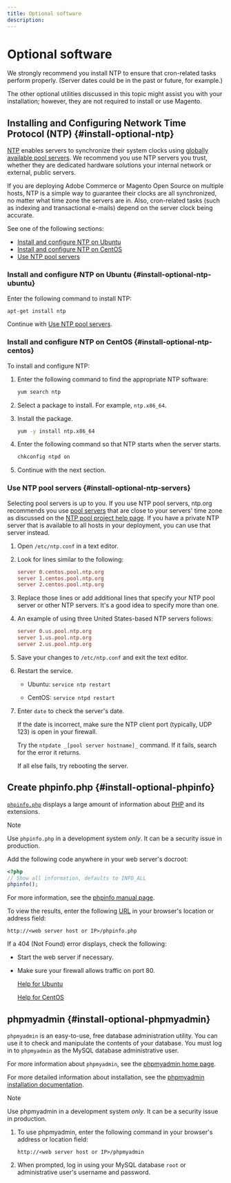 ```yaml
---
title: Optional software
description:
---
```


# Optional software

We strongly recommend you install NTP to ensure that cron-related tasks perform properly. (Server dates could be in the past or future, for example.)

The other optional utilities discussed in this topic might assist you with your installation; however, they are not required to install or use Magento.

## Installing and Configuring Network Time Protocol (NTP) {#install-optional-ntp}

[NTP](https://www.ntp.org/) enables servers to synchronize their system clocks using [globally available pool servers](https://www.ntppool.org/en/). We recommend you use NTP servers you trust, whether they are dedicated hardware solutions your internal network or external, public servers.

If you are deploying Adobe Commerce or Magento Open Source on multiple hosts, NTP is a simple way to guarantee their clocks are all synchronized, no matter what time zone the servers are in. Also, cron-related tasks (such as indexing and transactional e-mails) depend on the server clock being accurate.

See one of the following sections:

*  [Install and configure NTP on Ubuntu](#install-optional-ntp-ubuntu)
*  [Install and configure NTP on CentOS](#install-optional-ntp-centos)
*  [Use NTP pool servers](#install-optional-ntp-servers)

### Install and configure NTP on Ubuntu {#install-optional-ntp-ubuntu}

Enter the following command to install NTP:

```bash
apt-get install ntp
```

Continue with [Use NTP pool servers](#install-optional-ntp-servers).

### Install and configure NTP on CentOS {#install-optional-ntp-centos}

To install and configure NTP:

1. Enter the following command to find the appropriate NTP software:

   ```bash
   yum search ntp
   ```

1. Select a package to install. For example, `ntp.x86_64`.

1. Install the package.

   ```bash
   yum -y install ntp.x86_64
   ```

1. Enter the following command so that NTP starts when the server starts.

   ```bash
   chkconfig ntpd on
   ```

1. Continue with the next section.

### Use NTP pool servers {#install-optional-ntp-servers}

Selecting pool servers is up to you. If you use NTP pool servers, ntp.org recommends you use [pool servers](https://www.ntppool.org/en/) that are close to your servers' time zone as discussed on the [NTP pool project help page](https://www.ntppool.org/en//use.html). If you have a private NTP server that is available to all hosts in your deployment, you can use that server instead.

1. Open `/etc/ntp.conf` in a text editor.

1. Look for lines similar to the following:

   ```conf
   server 0.centos.pool.ntp.org
   server 1.centos.pool.ntp.org
   server 2.centos.pool.ntp.org
   ```

1. Replace those lines or add additional lines that specify your NTP pool server or other NTP servers. It's a good idea to specify more than one.

1. An example of using three United States-based NTP servers follows:

   ```conf
   server 0.us.pool.ntp.org
   server 1.us.pool.ntp.org
   server 2.us.pool.ntp.org
   ```

1. Save your changes to `/etc/ntp.conf` and exit the text editor.

1. Restart the service.

   *  Ubuntu: `service ntp restart`

   *  CentOS: `service ntpd restart`

1. Enter `date` to check the server's date.

   If the date is incorrect, make sure the NTP client port (typically, UDP 123) is open in your firewall.

   Try the `ntpdate _[pool server hostname]_` command. If it fails, search for the error it returns.

   If all else fails, try rebooting the server.

## Create phpinfo.php {#install-optional-phpinfo}

[`phpinfo.php`](https://php.net/manual/en/function.phpinfo.php) displays a large amount of information about [PHP](https://glossary.magento.com/php) and its extensions.

>[!NOTE]
>
>Use `phpinfo.php` in a development system _only_. It can be a security issue in production.


Add the following code anywhere in your web server's docroot:

```php
<?php
// Show all information, defaults to INFO_ALL
phpinfo();
```

For more information, see the [phpinfo manual page](https://php.net/manual/en/function.phpinfo.php).

To view the results, enter the following [URL](https://glossary.magento.com/url) in your browser's location or address field:

```http
http://<web server host or IP>/phpinfo.php
```

If a 404 (Not Found) error displays, check the following:

*  Start the web server if necessary.
*  Make sure your firewall allows traffic on port 80.

   [Help for Ubuntu](https://help.ubuntu.com/community/UFW)

   [Help for CentOS](https://wiki.centos.org/HowTos/Network/IPTables)

## phpmyadmin {#install-optional-phpmyadmin}

`phpmyadmin` is an easy-to-use, free database administration utility. You can use it to check and manipulate the contents of your database. You must log in to `phpmyadmin` as the MySQL database administrative user.

For more information about `phpmyadmin`, see the [phpmyadmin home page](https://www.phpmyadmin.net/).

For more detailed information about installation, see the [phpmyadmin installation documentation](https://docs.phpmyadmin.net/en/latest/setup.html#quick-install).

>[!NOTE]
>
>Use phpmyadmin in a development system _only_. It can be a security issue in production.


1. To use phpmyadmin, enter the following command in your browser's address or location field:

   ```http
   http://<web server host or IP>/phpmyadmin
   ```

1. When prompted, log in using your MySQL database `root` or administrative user's username and password.
